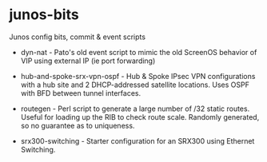 # junos-bits
Junos config bits, commit &amp; event scripts

* dyn-nat - Pato's old event script to mimic the old ScreenOS behavior of VIP using external IP (ie port forwarding)

* hub-and-spoke-srx-vpn-ospf - Hub & Spoke IPsec VPN configurations with a hub site and 2 DHCP-addressed satellite locations.  Uses OSPF with BFD between tunnel interfaces.

* routegen - Perl script to generate a large number of /32 static routes.  Useful for loading up the RIB to check route scale.  Randomly generated, so no guarantee as to uniqueness.

* srx300-switching - Starter configuration for an SRX300 using Ethernet Switching.
